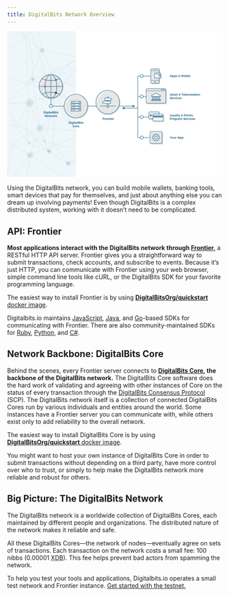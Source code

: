 ```yaml
---
title: DigitalBits Network Overview
---
```

![DigitalBits Ecosystem](assets/Overview-Diagram-v2-2.png)

Using the DigitalBits network, you can build mobile wallets, banking tools, smart devices that pay for themselves, and just about anything else you can dream up involving payments! Even though DigitalBits is a complex distributed system, working with it doesn’t need to be complicated.

## API: Frontier

**Most applications interact with the DigitalBits network through [Frontier](https://developer.digitalbits.io/frontier/reference/),** a RESTful HTTP API server. Frontier gives you a straightforward way to submit transactions, check accounts, and subscribe to events. Because it’s just HTTP, you can communicate with Frontier using your web browser, simple command line tools like cURL, or the DigitalBits SDK for your favorite programming language.

The easiest way to install Frontier is by using [**DigitalBitsOrg/quickstart** docker image](https://hub.docker.com/r/DigitalBitsOrg/quickstart/).

Digitalbits.io maintains [JavaScript](https://github.com/xdbfoundation/js-digitalbits-sdk), [Java](https://github.com/xdbfoundation/java-digitalbits-sdk), and [Go](https://github.com/xdbfoundation/go/tree/master/clients/frontier)-based SDKs for communicating with Frontier. There are also community-maintained SDKs for [Ruby](https://github.com/xdbfoundation/ruby-digitalbits-sdk), [Python](https://github.com/xdbfoundation/py-digitalbits-base), and [C#](https://github.com/xdbfoundation/csharp-digitalbits-base).

## Network Backbone: DigitalBits Core

Behind the scenes, every Frontier server connects to **[DigitalBits Core](../../digitalbits-core/software/admin.html), the backbone of the DigitalBits network.** The DigitalBits Core software does the hard work of validating and agreeing with other instances of Core on the status of every transaction through the [DigitalBits Consensus Protocol](../concepts/scp.html) (SCP). The DigitalBits network itself is a collection of connected DigitalBits Cores run by various individuals and entities around the world. Some instances have a Frontier server you can communicate with, while others exist only to add reliability to the overall network.

The easiest way to install DigitalBits Core is by using [**DigitalBitsOrg/quickstart** docker image](https://hub.docker.com/r/DigitalBitsOrg/quickstart/).

You might want to host your own instance of DigitalBits Core in order to submit transactions without depending on a third party, have more control over who to trust, or simply to help make the DigitalBits network more reliable and robust for others.

## Big Picture: The DigitalBits Network

The DigitalBits network is a worldwide collection of DigitalBits Cores, each maintained by different people and organizations. The distributed nature of the network makes it reliable and safe.

All these DigitalBits Cores—the network of nodes—eventually agree on sets of transactions. Each transaction on the network costs a small fee: 100 nibbs (0.00001 <abbr title="digitalbits">XDB</abbr>). This fee helps prevent bad actors from spamming the network. 

To help you test your tools and applications, Digitalbits.io operates a small test network and Frontier instance. [Get started with the testnet.](../concepts/test-net.md)
 
